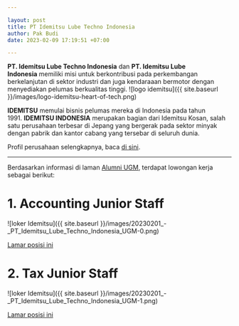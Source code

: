 ```yaml
---

layout: post
title: PT Idemitsu Lube Techno Indonesia
author: Pak Budi
date: 2023-02-09 17:19:51 +07:00

---
```


**PT. Idemitsu Lube Techno Indonesia** dan **PT. Idemitsu Lube Indonesia** memiliki misi untuk berkontribusi pada perkembangan berkelanjutan di sektor industri dan juga kendaraaan bermotor dengan menyediakan pelumas berkualitas tinggi.
![logo idemitsu]({{ site.baseurl }}/images/logo-idemitsu-heart-of-tech.png)

**IDEMITSU** memulai bisnis pelumas mereka di Indonesia pada tahun 1991. **IDEMITSU INDONESIA** merupakan bagian dari Idemitsu Kosan, salah satu perusahaan terbesar di Jepang yang bergerak pada sektor minyak dengan pabrik dan kantor cabang yang tersebar di seluruh dunia.

Profil perusahaan selengkapnya, baca [di sini](https://ilti.idemitsu.com/).

---

Berdasarkan informasi di laman [Alumni UGM](https://alumni.ugm.ac.id/2023/01/31/pt-idemitsu-lube-techno-indonesia/), terdapat lowongan kerja sebagai berikut:

# 1. Accounting Junior Staff

![loker Idemitsu]({{ site.baseurl }}/images/20230201_-_PT_Idemitsu_Lube_Techno_Indonesia_UGM-0.png)

<div class="apply"><a href="mailto:rudi.hermanto.1060@idemitsu.com+nurwita.novitasari.0470@idemitsu.com?subject=REC - Accounting Junior Staff">Lamar posisi ini</a></div>

# 2. Tax Junior Staff

![loker Idemitsu]({{ site.baseurl }}/images/20230201_-_PT_Idemitsu_Lube_Techno_Indonesia_UGM-1.png)

<div class="apply"><a href="mailto:rudi.hermanto.1060@idemitsu.com+nurwita.novitasari.0470@idemitsu.com?subject=Tax Junior Staff">Lamar posisi ini</a></div>
